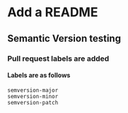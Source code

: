 # Add a README
## Semantic Version testing
### Pull request labels are added
#### Labels are as follows  
    semversion-major
    semversion-minor
    semversion-patch
